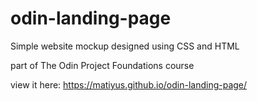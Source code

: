 # odin-landing-page

Simple website mockup designed using CSS and HTML

part of The Odin Project Foundations course

view it here: https://matiyus.github.io/odin-landing-page/
